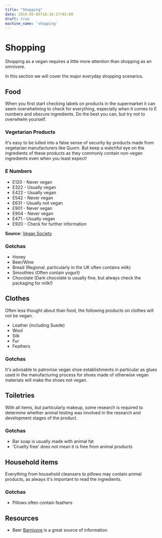 ```yaml
---
title: "Shopping"
date: 2019-05-05T16:16:17+01:00
draft: true
machine_name: 'shopping'
---
```


# Shopping

Shopping as a vegan requires a little more attention than shopping as an omnivore.  

In this section we will cover the major everyday shopping scenarios.

## Food

When you first start checking labels on products in the supermarket it can seem overwhelming to check for everything, especially when it comes to E numbers and obscure ingredients. Do the best you can, but try not to overwhelm yourself.

### Vegetarian Products

It's easy to be lulled into a false sense of security by products made from vegetarian manufacturers like Quorn. But keep a watchful eye on the ingredients of these products as they commonly contain non-vegan ingredients even when you least expect!

### E Numbers

- E120 - Never vegan
- E322 - Usually vegan
- E422 - Usually vegan
- E542 - Never vegan
- E631 - Usually not vegan
- E901 - Never vegan
- E904 - Never vegan
- E471 - Usually vegan
- E920 - Check for further information

**Source:** [Vegan Society](https://www.vegansociety.com/whats-new/blog/how-avoid-buying-non-vegan-products)

### Gotchas

- Honey
- Beer/Wine
- Bread (Regional. particularly in the UK often contains milk)
- Smoothies (Often contain yogurt)
- Chocolate (Dark chocolate is usually fine, but always check the packaging for milk!)

## Clothes

Often less thought about than food, the following products on clothes will not be vegan.

- Leather (including Suede)
- Wool
- Silk
- Fur
- Feathers

### Gotchas

It's advisable to patronise vegan shoe establishments in particular as glues used in the manufacturing process for shoes made of otherwise vegan materials will make the shoes not vegan.

## Toiletries

With all items, but particularly makeup, some research is required to determine whether animal testing was involved in the research and development stages of the product.

### Gotchas

- Bar soap is usually made with animal fat
- 'Cruelty free' does not mean it is free from animal products

## Household items

Everything from household cleansers to pillows may contain animal products, as always it's important to read the ingredients.  

### Gotchas

- Pillows often contain feathers

## Resources

- Beer [Barnivore](http://www.barnivore.com/) is a great source of information
